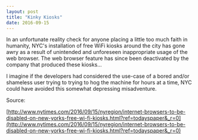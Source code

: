 ```yaml
---
layout: post
title: "Kinky Kiosks"
date: 2016-09-15
---
```

In an unfortunate reality check for anyone placing a little too much faith in humanity, NYC's installation of free WiFi kiosks around the city has gone awry as a result of unintended and unforeseen inappropriate usage of the web browser. The web browser feature has since been deactivated by the company that produced these kiosks...

I imagine if the developers had considered the use-case of a bored and/or shameless user trying to trying to hog the machine for hours at a time, NYC could have avoided this somewhat depressing misadventure.

Source:  

[http://www.nytimes.com/2016/09/15/nyregion/internet-browsers-to-be-disabled-on-new-yorks-free-wi-fi-kiosks.html?ref=todayspaper&_r=0](http://www.nytimes.com/2016/09/15/nyregion/internet-browsers-to-be-disabled-on-new-yorks-free-wi-fi-kiosks.html?ref=todayspaper&_r=0)
